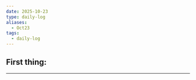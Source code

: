 ```yaml
---
date: 2025-10-23
type: daily-log
aliases:
  - Oct23
tags:
  - daily-log
---
```


## First thing:
---
